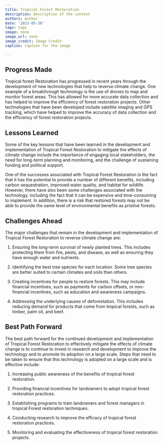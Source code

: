 ```yaml
---
title: Tropical Forest Restoration
description: Description of the content
authors: Author
date: '2023-05-30'
tags: tags
image: none
image_url: none
image_credit: Image Credit
caption: Caption for the image

---
```




## Progress Made

Tropical forest Restoration has progressed in recent years through the development of new technologies that help to reverse climate change. One example of a breakthrough technology is the use of drones to map and monitor forest areas. This has allowed for more accurate data collection and has helped to improve the efficiency of forest restoration projects. Other technologies that have been developed include satellite imaging and GPS tracking, which have helped to improve the accuracy of data collection and the efficiency of forest restoration projects.

## Lessons Learned

Some of the key lessons that have been learned in the development and implementation of Tropical Forest Restoration to mitigate the effects of climate change include the importance of engaging local stakeholders, the need for long-term planning and monitoring, and the challenge of sustaining funding and political support.

One of the successes associated with Tropical Forest Restoration is the fact that it has the potential to provide a number of different benefits, including carbon sequestration, improved water quality, and habitat for wildlife. However, there have also been some challenges associated with the technology, including the fact that it can be expensive and time-consuming to implement. In addition, there is a risk that restored forests may not be able to provide the same level of environmental benefits as pristine forests.

## Challenges Ahead

The major challenges that remain in the development and implementation of Tropical Forest Restoration to reverse climate change are:

1. Ensuring the long-term survival of newly planted trees. This includes protecting them from fire, pests, and disease, as well as ensuring they have enough water and nutrients.

2. Identifying the best tree species for each location. Some tree species are better suited to certain climates and soils than others.

3. Creating incentives for people to restore forests. This may include financial incentives, such as payments for carbon offsets, or non-financial incentives, such as education and awareness campaigns.

4. Addressing the underlying causes of deforestation. This includes reducing demand for products that come from tropical forests, such as timber, palm oil, and beef.

## Best Path Forward

The best path forward for the continued development and implementation of Tropical Forest Restoration to effectively mitigate the effects of climate change is to continue to invest in research and development to improve the technology and to promote its adoption on a large scale. Steps that need to be taken to ensure that this technology is adopted on a large scale and is effective include:

1. Increasing public awareness of the benefits of tropical forest restoration.

2. Providing financial incentives for landowners to adopt tropical forest restoration practices.

3. Establishing programs to train landowners and forest managers in tropical Forest restoration techniques.

4. Conducting research to improve the efficacy of tropical forest restoration practices.

5. Monitoring and evaluating the effectiveness of tropical forest restoration projects.
